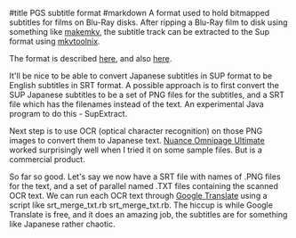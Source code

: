 #title PGS subtitle format
#markdown
A format used to hold bitmapped subtitles for films on Blu-Ray disks.
After ripping
a Blu-Ray film to disk using something like [makemkv](http://makemkv.com/), the subtitle track can be
extracted to the Sup format using [mkvtoolnix](https://mkvtoolnix.download/).

The format is described [here](http://forum.doom9.org/archive/index.php/t-172931.html),
and also [here](https://github.com/peterdk/SupRip/blob/master/Bluray%20Sup.txt).

It'll be nice to be able to convert Japanese subtitles in SUP format to be
English subtitles in SRT format.  A possible approach is to first convert the
SUP Japanese subtitles to be a set of PNG files for the subtitles, and a SRT file
which has the filenames instead of the text. An experimental Java program to do
this - SupExtract.

Next step is to use OCR (optical character recognition) on those PNG images
to convert them to Japanese text.
[Nuance Omnipage Ultimate](http://www.nuance.co.uk/for-business/by-product/omnipage/ultimate/index.htm)
worked surprisingly well when I tried it on some sample files. But is a
commercial product.

So far so good. Let's say we now have a SRT file with names of .PNG files for the
text, and a set of parallel named .TXT files containing the scanned OCR text.
We can run each OCR text through [Google Translate](https://translate.google.co.uk)
using a script like srt_merge_txt.rb srt_merge_txt.rb. The hiccup is while Google Translate is
free, and it does an amazing job, the subtitles are for something like Japanese
rather chaotic.
